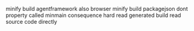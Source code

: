 minify build agentframework also browser minify build packagejson dont property called minmain consequence hard read generated build read source code directly